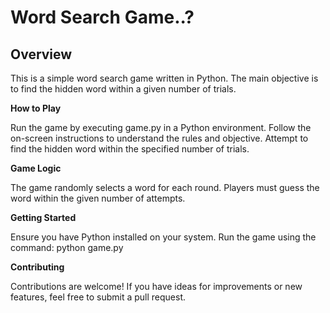 # Word Search Game..?

## Overview

This is a simple word search game written in Python. The main objective is to find the hidden word within a given number of trials.

**How to Play**

Run the game by executing game.py in a Python environment.
Follow the on-screen instructions to understand the rules and objective.
Attempt to find the hidden word within the specified number of trials.

**Game Logic**

The game randomly selects a word for each round.
Players must guess the word within the given number of attempts.

**Getting Started**

Ensure you have Python installed on your system. Run the game using the command:
python game.py

**Contributing**

Contributions are welcome! If you have ideas for improvements or new features, feel free to submit a pull request.

